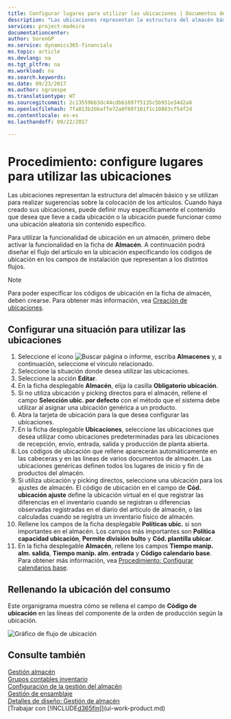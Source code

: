 ```yaml
---
title: Configurar lugares para utilizar las ubicaciones | Documentos de Microsoft
description: "Las ubicaciones representan la estructura del almacén básico y se utilizan para realizar sugerencias sobre la colocación de los artículos. Cuando haya creado sus ubicaciones, puede definir muy específicamente el contenido que desea que lleve a cada ubicación o la ubicación puede funcionar como una ubicación aleatoria sin contenido específico."
services: project-madeira
documentationcenter: 
author: SorenGP
ms.service: dynamics365-financials
ms.topic: article
ms.devlang: na
ms.tgt_pltfrm: na
ms.workload: na
ms.search.keywords: 
ms.date: 09/23/2017
ms.author: sgroespe
ms.translationtype: HT
ms.sourcegitcommit: 2c13559bb3dc44cdb61697f5135c5b931e34d2a8
ms.openlocfilehash: 7fa813b2bbaffe72a0f697101f1c10883cf54f2d
ms.contentlocale: es-es
ms.lasthandoff: 09/22/2017

---
```

# <a name="how-to-set-up-locations-to-use-bins"></a>Procedimiento: configure lugares para utilizar las ubicaciones
Las ubicaciones representan la estructura del almacén básico y se utilizan para realizar sugerencias sobre la colocación de los artículos. Cuando haya creado sus ubicaciones, puede definir muy específicamente el contenido que desea que lleve a cada ubicación o la ubicación puede funcionar como una ubicación aleatoria sin contenido específico.  

Para utilizar la funcionalidad de ubicación en un almacén, primero debe activar la funcionalidad en la ficha de **Almacén**. A continuación podrá diseñar el flujo del artículo en la ubicación especificando los códigos de ubicación en los campos de instalación que representan a los distintos flujos.  

> [!NOTE]  
>  Para poder especificar los códigos de ubicación en la ficha de almacén, deben crearse. Para obtener más información, vea [Creación de ubicaciones](warehouse-how-to-create-individual-bins.md).  

## <a name="to-set-up-a-location-to-use-bins"></a>Configurar una situación para utilizar las ubicaciones  
1.  Seleccione el icono ![Buscar página o informe](media/ui-search/search_small.png "icono Buscar página o informe"), escriba **Almacenes** y, a continuación, seleccione el vínculo relacionado.  
2.  Seleccione la situación donde desea utilizar las ubicaciones.  
3.  Seleccione la acción **Editar**.  
4.  En la ficha desplegable **Almacén**, elija la casilla **Obligatorio ubicación**.  
5.  Si no utiliza ubicación y picking directos para el almacén, rellene el campo **Selección ubic. por defecto** con el método que el sistema debe utilizar al asignar una ubicación genérica a un producto.  
6.  Abra la tarjeta de ubicación para la que desea configurar las ubicaciones.
7.  En la ficha desplegable **Ubicaciones**, seleccione las ubicaciones que desea utilizar como ubicaciones predeterminadas para las ubicaciones de recepción, envío, entrada, salida y producción de planta abierta.  
8.  Los códigos de ubicación que rellene aparecerán automáticamente en las cabeceras y en las líneas de varios documentos de almacén. Las ubicaciones genéricas definen todos los lugares de inicio y fin de productos del almacén.  
9.  Si utiliza ubicación y picking directos, seleccione una ubicación para los ajustes de almacén. El código de ubicación en el campo de **Cód. ubicación ajuste** define la ubicación virtual en el que registrar las diferencias en el inventario cuando se registran u diferencias observadas registradas en el diario del artículo de almacén, o las calculadas cuando se registra un inventario físico de almacén.  
10. Rellene los campos de la ficha desplegable **Políticas ubic.** si son importantes en el almacén. Los campos más importantes son **Política capacidad ubicación**, **Permite división bulto** y **Cód. plantilla ubicar**.  
11. En la ficha desplegable **Almacén**, rellene los campos **Tiempo manip. alm. salida**, **Tiempo manip. alm. entrada** y **Código calendario base**. Para obtener más información, vea [Procedimiento: Configurar calendarios base](across-how-to-assign-base-calendars.md).

## <a name="filling-the-consumption-bin"></a>Rellenando la ubicación del consumo
Este organigrama muestra cómo se rellena el campo de **Código de ubicación** en las líneas del componente de la orden de producción según la ubicación.

![Gráfico de flujo de ubicación](media/binflow.png "BinFlow")  

## <a name="see-also"></a>Consulte también
[Gestión almacén](warehouse-manage-warehouse.md)  
[Grupos contables inventario](inventory-manage-inventory.md)  
[Configuración de la gestión del almacén](warehouse-setup-warehouse.md)     
[Gestión de ensamblaje](assembly-assemble-items.md)    
[Detalles de diseño: Gestión de almacén](design-details-warehouse-management.md)  
[Trabajar con [!INCLUDE[d365fin](includes/d365fin_md.md)]](ui-work-product.md)

